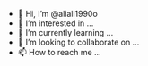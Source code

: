 - 👋 Hi, I’m @aliali1990o
- 👀 I’m interested in ...
- 🌱 I’m currently learning ...
- 💞️ I’m looking to collaborate on ...
- 📫 How to reach me ...

<!---
aliali1990o/aliali1990o is a ✨ special ✨ repository because its `README.md` (this file) appears on your GitHub profile.
You can click the Preview link to take a look at your changes.
--->
